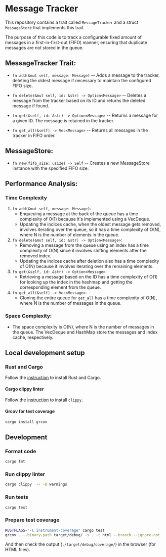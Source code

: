 # Message Tracker

This repository contains a trait called `MessageTracker` and a struct `MessageStore` that implements this trait.

The purpose of this code is to track a configurable fixed amount of messages in a first-in-first-out (FIFO) manner, ensuring that duplicate messages are not stored in the queue.

## MessageTracker Trait:
- `fn add(&mut self, message: Message)` -- Adds a message to the tracker, deleting the oldest message if necessary to maintain the configured FIFO size.

- `fn delete(&mut self, id: &str) -> Option<Message>` -- Deletes a message from the tracker based on its ID and returns the deleted message if found.

- `fn get(&self, id: &str) -> Option<Message>` -- Returns a message for a given ID. The message is retained in the tracker.

- `fn get_all(&self) -> Vec<Message>` -- Returns all messages in the tracker in FIFO order.

## MessageStore:
-  `fn new(fifo_size: usize) -> Self` -- Creates a new MessageStore instance with the specified FIFO size.

## Performance Analysis:

### Time Complexity
1. `fn add(&mut self, message: Message)`:
    - Enqueuing a message at the back of the queue has a time complexity of O(1) because it's implemented using a VecDeque.
    - Updating the indices cache, when the oldest message gets removed, involves iterating over the queue, so it has a time complexity of O(N), where N is the number of elements in the queue.
1. `fn delete(&mut self, id: &str) -> Option<Message>`:
    - Removing a message from the queue using an index has a time complexity of O(N) since it involves shifting elements after the removed index.
    - Updating the indices cache after deletion also has a time complexity of O(N) because it involves iterating over the remaining elements.
1. `fn get(&self, id: &str) -> Option<Message>`:
    - Retrieving a message based on the ID has a time complexity of O(1) for looking up the index in the hashmap and getting the corresponding element from the queue.
1. `fn get_all(&self) -> Vec<Message>`:
    - Cloning the entire queue for `get_all` has a time complexity of O(N), where N is the number of messages in the queue.

### Space Complexity:
-  The space complexity is O(N), where N is the number of messages in the queue.
The VecDeque and HashMap store the messages and index cache, respectively.

## Local development setup

### Rust and Cargo

Follow the [instruction](https://doc.rust-lang.org/cargo/getting-started/installation.html) to install Rust and Cargo.

#### Cargo clippy linter

Follow the [instruction](https://github.com/rust-lang/rust-clippy#usage) to install `clippy`.

#### Grcov for test coverage
```sh
cargo install grcov
```

## Development

### Format code

```sh
cargo fmt
```

### Run clippy linter

```sh
cargo clippy  -- -D warnings
```

### Run tests
```sh
cargo test
```

### Prepare test coverage
```sh
RUSTFLAGS="-C instrument-coverage" cargo test
grcov . --binary-path target/debug/ -s . -t html --branch --ignore-not-existing -o ./target/debug/coverage/
```

And then check the output (`./target/debug/coverage/`) in the browser (for HTML files).